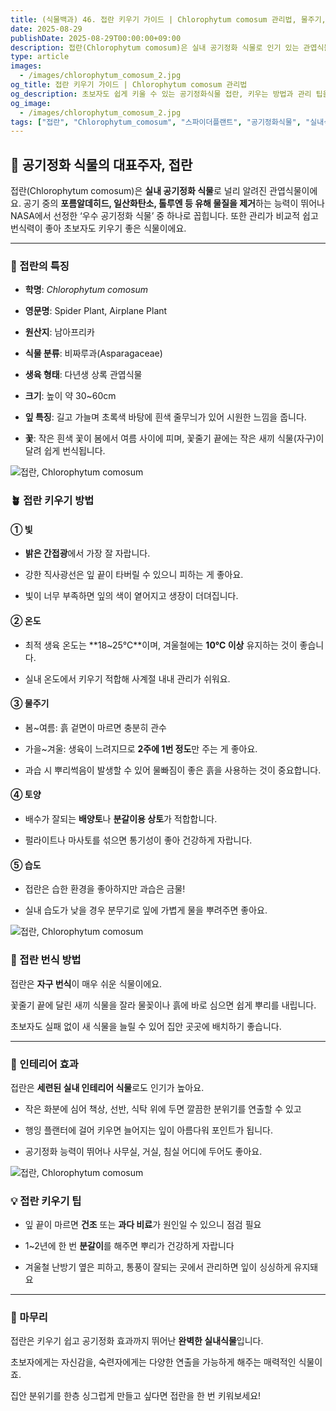 ```yaml
---
title: (식물백과) 46. 접란 키우기 가이드 | Chlorophytum comosum 관리법, 물주기, 번식 방법
date: 2025-08-29
publishDate: 2025-08-29T00:00:00+09:00
description: 접란(Chlorophytum comosum)은 실내 공기정화 식물로 인기 있는 관엽식물이에요. 키우는 방법, 물주기, 번식 방법, 인테리어 활용법까지 한눈에 알아보세요.
type: article
images:
  - /images/chlorophytum_comosum_2.jpg
og_title: 접란 키우기 가이드 | Chlorophytum comosum 관리법
og_description: 초보자도 쉽게 키울 수 있는 공기정화식물 접란, 키우는 방법과 관리 팁을 소개합니다.
og_image:
  - /images/chlorophytum_comosum_2.jpg
tags: ["접란", "Chlorophytum_comosum", "스파이더플랜트", "공기정화식물", "실내식물", "관엽식물", "식물키우기", "초보자식물", "접란번식", "접란관리"]
---
```





## 🌿 공기정화 식물의 대표주자, 접란

  

접란(Chlorophytum comosum)은 **실내 공기정화 식물**로 널리 알려진 관엽식물이에요. 공기 중의 **포름알데히드, 일산화탄소, 톨루엔 등 유해 물질을 제거**하는 능력이 뛰어나 NASA에서 선정한 ‘우수 공기정화 식물’ 중 하나로 꼽힙니다. 또한 관리가 비교적 쉽고 번식력이 좋아 초보자도 키우기 좋은 식물이에요.

---

### 🌱 접란의 특징

- **학명**: _Chlorophytum comosum_
    
- **영문명**: Spider Plant, Airplane Plant
    
- **원산지**: 남아프리카
    
- **식물 분류**: 비짜루과(Asparagaceae)
    
- **생육 형태**: 다년생 상록 관엽식물
    
- **크기**: 높이 약 30~60cm
    
- **잎 특징**: 길고 가늘며 초록색 바탕에 흰색 줄무늬가 있어 시원한 느낌을 줍니다.
    
- **꽃**: 작은 흰색 꽃이 봄에서 여름 사이에 피며, 꽃줄기 끝에는 작은 새끼 식물(자구)이 달려 쉽게 번식됩니다.
    

 ![접란, Chlorophytum comosum](/images/chlorophytum_comosum_1.jpg) 

### 🪴 접란 키우기 방법

  

#### **① 빛**

- **밝은 간접광**에서 가장 잘 자랍니다.
    
- 강한 직사광선은 잎 끝이 타버릴 수 있으니 피하는 게 좋아요.
    
- 빛이 너무 부족하면 잎의 색이 옅어지고 생장이 더뎌집니다.
    

  

#### **② 온도**

- 최적 생육 온도는 **18~25℃**이며, 겨울철에는 **10℃ 이상** 유지하는 것이 좋습니다.
    
- 실내 온도에서 키우기 적합해 사계절 내내 관리가 쉬워요.
    

  

#### **③ 물주기**

- 봄~여름: 흙 겉면이 마르면 충분히 관수
    
- 가을~겨울: 생육이 느려지므로 **2주에 1번 정도**만 주는 게 좋아요.
    
- 과습 시 뿌리썩음이 발생할 수 있어 물빠짐이 좋은 흙을 사용하는 것이 중요합니다.
    

  

#### **④ 토양**

- 배수가 잘되는 **배양토**나 **분갈이용 상토**가 적합합니다.
    
- 펄라이트나 마사토를 섞으면 통기성이 좋아 건강하게 자랍니다.
    

  

#### **⑤ 습도**

- 접란은 습한 환경을 좋아하지만 과습은 금물!
    
- 실내 습도가 낮을 경우 분무기로 잎에 가볍게 물을 뿌려주면 좋아요.
    


 ![접란, Chlorophytum comosum](/images/chlorophytum_comosum_2.jpg) 

### 🌸 접란 번식 방법

  

접란은 **자구 번식**이 매우 쉬운 식물이에요.

꽃줄기 끝에 달린 새끼 식물을 잘라 물꽂이나 흙에 바로 심으면 쉽게 뿌리를 내립니다.

초보자도 실패 없이 새 식물을 늘릴 수 있어 집안 곳곳에 배치하기 좋습니다.

---

### 🏡 인테리어 효과

  

접란은 **세련된 실내 인테리어 식물**로도 인기가 높아요.

- 작은 화분에 심어 책상, 선반, 식탁 위에 두면 깔끔한 분위기를 연출할 수 있고
    
- 행잉 플랜터에 걸어 키우면 늘어지는 잎이 아름다워 포인트가 됩니다.
    
- 공기정화 능력이 뛰어나 사무실, 거실, 침실 어디에 두어도 좋아요.
    


 ![접란, Chlorophytum comosum](/images/chlorophytum_comosum_3.jpg) 

### 💡 접란 키우기 팁

- 잎 끝이 마르면 **건조** 또는 **과다 비료**가 원인일 수 있으니 점검 필요
    
- 1~2년에 한 번 **분갈이**를 해주면 뿌리가 건강하게 자랍니다
    
- 겨울철 난방기 옆은 피하고, 통풍이 잘되는 곳에서 관리하면 잎이 싱싱하게 유지돼요
    

---

### 🌿 마무리

  

접란은 키우기 쉽고 공기정화 효과까지 뛰어난 **완벽한 실내식물**입니다.

초보자에게는 자신감을, 숙련자에게는 다양한 연출을 가능하게 해주는 매력적인 식물이죠.

집안 분위기를 한층 싱그럽게 만들고 싶다면 접란을 한 번 키워보세요!